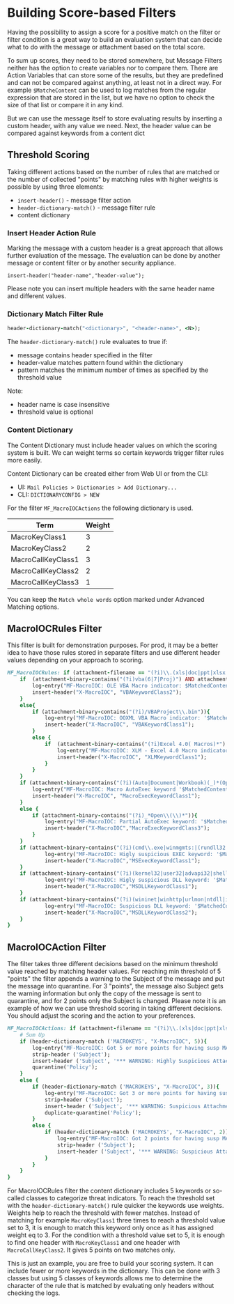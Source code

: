 # Building Score-based Filters


Having the possibility to assign a score for a positive match on the filter or filter condition is a great way to build an evaluation system that can decide what to do with the message or attachment based on the total score. 

To sum up scores, they need to be stored somewhere, but Message Filters neither has the option to create variables nor to compare them. There are Action Variables that can store some of the results, but they are predefined and can not be compared against anything, at least not in a direct way.  For example `$MatcheContent` can be used to log matches from the regular expression that are stored in the list, but we have no option to check the size of that list or compare it in any kind. 

But we can use the message itself to store evaluating results by inserting a custom header, with any value we need. Next, the header value can be compared against keywords from a content dict

## Threshold Scoring 


Taking different actions based on the number of rules that are matched or the number of collected "points" by matching rules with higher weights is possible by using three elements: 
- `insert-header()` -  message filter action
- `header-dictionary-match()` - message filter rule
- content dictionary


### Insert Header Action Rule 

Marking the message with a custom header is a great approach that allows further evaluation of the message. The evaluation can be done by another message or content filter or by another security appliance. 

```
insert-header("header-name","header-value");
```

Please note you can insert multiple headers with the same header name and different values. 

### Dictionary Match Filter Rule

```ruby
header-dictionary-match("<dictionary>", "<header-name>", <N>);
```

The `header-dictionary-match()` rule evaluates to true if:
- message contains header specified in the filter
- header-value matches pattern found  within the dictionary
- pattern matches the minimum number of times as specified by the threshold value

Note:
- header name is case insensitive
- threshold value is optional


### Content Dictionary

The Content Dictionary must include header values on which the scoring system is built. We can weight terms so certain keywords trigger filter rules more easily. 

Content Dictionary can be created either from Web UI or from the CLI: 
- UI: `Mail Policies > Dictionaries > Add Dictionary...` 
- CLI: `DICTIONARYCONFIG > NEW`

For the filter `MF_MacroIOCActions` the following dictionary is used. 


| Term               | Weight |
| ------------------ | ------ |
| MacroKeyClass1     | 3      |
| MacroKeyClass2     | 2      |
| MacroCallKeyClass1 | 3      |
| MacroCallKeyClass2 | 2      |
| MacroCallKeyClass3 | 1      |

You can keep the `Match whole words` option marked under Advanced Matching options. 



## MacroIOCRules Filter

This filter is built for demonstration purposes.  For prod, it may be a better idea to have those rules stored in separate filters and use different header values depending on your approach to scoring. 


```ruby
MF_MacroIOCRules: if (attachment-filename == "(?i)\\.(xls|doc|ppt|xlsx|xlsm|xltm|xlsb|docx|docm|dotm|pptx|ppam|pptm|potm|ppsm|slk)$"){
    if  (attachment-binary-contains("(?i)vba(6|7|Proj)") AND attachment-binary-contains("(?i)versioncompatible32") ) {
        log-entry("MF-MacroIOC: OLE VBA Macro indicator: $MatchedContent found. IOCPoints: 2p");
        insert-header("X-MacroIOC", "VBAKeywordClass2");
    }
    else{
        if (attachment-binary-contains("(?i)/VBAProject\\.bin")){
            log-entry("MF-MacroIOC: OOXML VBA Macro indicator: '$MatchedContent' found. IOCPoints: 3p");
            insert-header("X-MacroIOC", "VBAKeywordClass1");
        }
        else {
            if  (attachment-binary-contains("(?i)Excel 4.0( Macros)*") OR attachment-binary-contains("(?i)xl/macrosheets") ) {
                log-entry("MF-MacroIOC: XLM - Excel 4.0 Macro indicator: '$MatchedContent' found. IOCPoints: 3p");
                insert-header("X-MacroIOC", "XLMKeywordClass1");
            }
        }
    }
    if (attachment-binary-contains("(?i)(Auto|Document|Workbook)(_)*(Open|Close)")){
        log-entry("MF-MacroIOC: Macro AutoExec keyword '$MatchedContent' found. IOCPoints: 3p");
        insert-header("X-MacroIOC", "MacroExecKeywordClass1");
    }
    else { 
        if (attachment-binary-contains("(?i)_*Open\\(\\)*")){
            log-entry("MF-MacroIOC: Partial AutoExec keyword: '$MatchedContent' found. IOCPoints: 1p");
            insert-header("X-MacroIOC","MacroExecKeywordClass3");
        }
    }
    if (attachment-binary-contains("(?i)(cmd\\.exe|winmgmts:|(rundll32|regsvr32|powershell)(\\.exe)*)")){
            log-entry("MF-MacroIOC: Higly suspicious EXEC keyword: '$MatchedContent' found. IOCPoints: 3p");
            insert-header("X-MacroIOC","MSExecKeywordClass1");
    }
    if (attachment-binary-contains("(?i)(kernel32|user32|advapi32|shell32|RunDll|regsvr32|winsock)(\\.dll)*")){
            log-entry("MF-MacroIOC: Higly suspicious DLL keyword: '$MatchedContent' found. IOCPoints: 3p");
            insert-header("X-MacroIOC","MSDLLKeywordClass1");
    }
    if (attachment-binary-contains("(?i)(wininet|winhttp|urlmon|ntdll|imagehlp)(\\.dll)*")){
            log-entry("MF-MacroIOC: Suspicious DLL keyword: '$MatchedContent' found. IOCPoints: 2p");
            insert-header("X-MacroIOC","MSDLLKeywordClass2");
    }
}
```

## MacroIOCAction Filter


The filter takes three different decisions based on the minimum threshold value reached by matching header values. For reaching min threshold of 5 "points" the filter appends a warning to the Subject of the message and put the message into quarantine. For 3 "points", the message also Subject gets the warning information but only the copy of the message is sent to quarantine, and for 2 points only the Subject is changed. Please note it is an example of how we can use threshold scoring in taking different decisions. You should adjust the scoring and the action to your preferences. 


```ruby
MF_MacroIOCActions: if (attachment-filename == "(?i)\\.(xls|doc|ppt|xlsx|xlsm|xltm|xlsb|docx|docm|dotm|pptx|ppam|pptm|potm|ppsm|slk)$"){
    # Sum Up
    if (header-dictionary-match ('MACROKEYS', "X-MacroIOC", 5)){
        log-entry("MF-MacroIOC: Got 5 or more points for having susp MACRO keys: Highly Suspicious Macro > Quarantine");
        strip-header ('Subject');
        insert-header ('Subject', '*** WARNING: Highly Suspicious Attachment *** $Subject');
        quarantine('Policy');
    }
    else {
        if (header-dictionary-match ('MACROKEYS', "X-MacroIOC", 3)){
            log-entry("MF-MacroIOC: Got 3 or more points for having susp MACRO keys: Suspicious Macro > Subject Warning & Copy To Quarantine");
            strip-header ('Subject');
            insert-header ('Subject', '*** WARNING: Suspicious Attachment *** $Subject');  
            duplicate-quarantine('Policy');      
        }
        else {
            if (header-dictionary-match ('MACROKEYS', "X-MacroIOC", 2)){
                log-entry("MF-MacroIOC: Got 2 points for having susp MACRO keys: Possible Macro > Subject Warning");                          
                strip-header ('Subject');
                insert-header ('Subject', '*** WARNING: Suspicious Attachment *** $Subject');
            }
        }
    }
}
```

For MacroIOCRules filter the content dictionary includes 5 keywords or so-called classes to categorize threat indicators. To reach the threshold set with the `header-dictionary-match()` rule quicker the keywords use weights. Weights help to reach the threshold with fewer matches. Instead of matching for example `MacroKeyClass1` three times to reach a threshold value set to 3, it is enough to match this keyword only once as it has assigned weight eq to 3. For the condition with a threshold value set to 5, it is enough to find one header with `MacroKeyClass1` and one header with `MacroCallKeyClass2`. It gives 5 points on two matches only. 

This is just an example, you are free to build your scoring system. It can include fewer or more keywords in the dictionary. This can be done with 3 classes but using 5 classes of keywords allows me to determine the character of the rule that is matched by evaluating only headers without checking the logs. 
